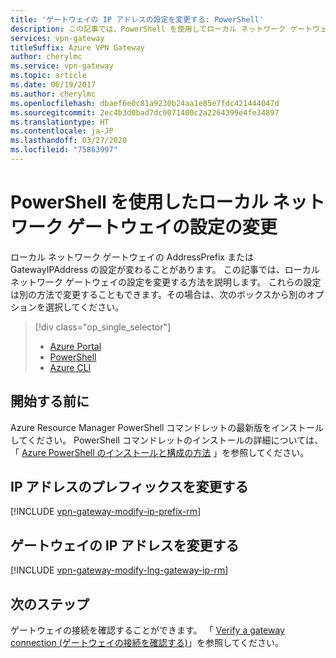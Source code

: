 ```yaml
---
title: 'ゲートウェイの IP アドレスの設定を変更する: PowerShell'
description: この記事では、PowerShell を使用してローカル ネットワーク ゲートウェイの IP アドレスのプレフィックスを変更する手順について説明します
services: vpn-gateway
titleSuffix: Azure VPN Gateway
author: cherylmc
ms.service: vpn-gateway
ms.topic: article
ms.date: 06/19/2017
ms.author: cherylmc
ms.openlocfilehash: dbaef6e0c81a9230b24aa1e85e7fdc421444047d
ms.sourcegitcommit: 2ec4b3d0bad7dc0071400c2a2264399e4fe34897
ms.translationtype: HT
ms.contentlocale: ja-JP
ms.lasthandoff: 03/27/2020
ms.locfileid: "75863997"
---
```

# <a name="modify-local-network-gateway-settings-using-powershell"></a>PowerShell を使用したローカル ネットワーク ゲートウェイの設定の変更

ローカル ネットワーク ゲートウェイの AddressPrefix または GatewayIPAddress の設定が変わることがあります。 この記事では、ローカル ネットワーク ゲートウェイの設定を変更する方法を説明します。 これらの設定は別の方法で変更することもできます。その場合は、次のボックスから別のオプションを選択してください。

> [!div class="op_single_selector"]
> * [Azure Portal](vpn-gateway-modify-local-network-gateway-portal.md)
> * [PowerShell](vpn-gateway-modify-local-network-gateway.md)
> * [Azure CLI](vpn-gateway-modify-local-network-gateway-cli.md)
>
>

## <a name="before-you-begin"></a><a name="before"></a>開始する前に

Azure Resource Manager PowerShell コマンドレットの最新版をインストールしてください。 PowerShell コマンドレットのインストールの詳細については、「 [Azure PowerShell のインストールと構成の方法](/powershell/azureps-cmdlets-docs) 」を参照してください。

## <a name="modify-ip-address-prefixes"></a><a name="ipaddprefix"></a>IP アドレスのプレフィックスを変更する

[!INCLUDE [vpn-gateway-modify-ip-prefix-rm](../../includes/vpn-gateway-modify-ip-prefix-rm-include.md)]

## <a name="modify-the-gateway-ip-address"></a><a name="gwip"></a>ゲートウェイの IP アドレスを変更する

[!INCLUDE [vpn-gateway-modify-lng-gateway-ip-rm](../../includes/vpn-gateway-modify-lng-gateway-ip-rm-include.md)]

## <a name="next-steps"></a>次のステップ

ゲートウェイの接続を確認することができます。 「 [Verify a gateway connection (ゲートウェイの接続を確認する)](vpn-gateway-verify-connection-resource-manager.md)」を参照してください。